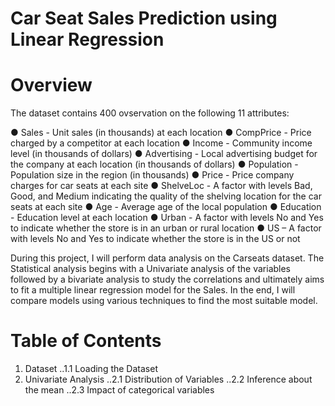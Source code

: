 # Car Seat Sales Prediction using Linear Regression

# Overview
The dataset contains 400 ovservation on the following 11 attributes:

● Sales - Unit sales (in thousands) at each location
● CompPrice - Price charged by a competitor at each location
● Income - Community income level (in thousands of dollars)
● Advertising - Local advertising budget for the company at each
location (in thousands of dollars)
● Population - Population size in the region (in thousands)
● Price - Price company charges for car seats at each site
● ShelveLoc - A factor with levels Bad, Good, and Medium
indicating the quality of the shelving location for the car seats at
each site
● Age - Average age of the local population
● Education - Education level at each location
● Urban - A factor with levels No and Yes to indicate whether the
store is in an urban or rural location
● US – A factor with levels No and Yes to indicate whether the store
is in the US or not

During this project, I will perform data analysis on the Carseats dataset. The Statistical analysis begins with a Univariate analysis of the variables followed by a bivariate analysis to study the correlations 
and ultimately aims to fit a multiple linear regression model for the Sales. In the end, I will compare
models using various techniques to find the most suitable model.

# Table of Contents
1. Dataset
  ..1.1 Loading the Dataset
2. Univariate Analysis
  ..2.1 Distribution of Variables
  ..2.2 Inference about the mean
  ..2.3 Impact of categorical variables
